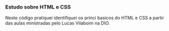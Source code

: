 ### Estudo sobre HTML e CSS
Neste código pratiquei  identifiquei os princi basicos do HTML e CSS a partir das aulas ministradas pelo Lucas Vilaboim na DIO.

